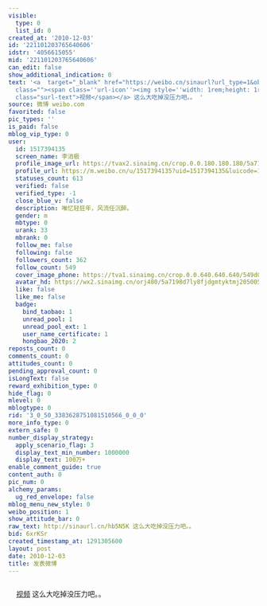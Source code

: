 ```yaml
---
visible:
  type: 0
  list_id: 0
created_at: '2010-12-03'
id: '221101203765640606'
idstr: '4056615055'
mid: '221101203765640606'
can_edit: false
show_additional_indication: 0
text: '<a  target="_blank" href="https://weibo.cn/sinaurl?url_type=1&object_type=&pos=1&luicode=10000011&lfid=2304131517394135_-_WEIBO_SECOND_PROFILE_WEIBO&u=http%3A%2F%2Fwww.tudou.com%2Fprograms%2Fview%2Fx5LFoSmJN34%3Furl_type%3D1%26object_type%3D%26pos%3D1"
  class=""><span class=''url-icon''><img style=''width: 1rem;height: 1rem'' src=''http://u1.sinaimg.cn/upload/2014/10/16/timeline_card_small_video_default.png''></span><span
  class="surl-text">视频</span></a> 这么大吃掉没压力吧。。 '
source: 微博 weibo.com
favorited: false
pic_types: ''
is_paid: false
mblog_vip_type: 0
user:
  id: 1517394135
  screen_name: 李消极
  profile_image_url: https://tvax2.sinaimg.cn/crop.0.0.180.180.180/5a7198d7ly8fjdgmtyktmj20500500so.jpg?KID=imgbed,tva&Expires=1606400358&ssig=O6DFEDXEy0
  profile_url: https://m.weibo.cn/u/1517394135?uid=1517394135&luicode=10000011&lfid=2304131517394135_-_WEIBO_SECOND_PROFILE_WEIBO
  statuses_count: 613
  verified: false
  verified_type: -1
  close_blue_v: false
  description: 唯忆轻狂年，风流任沉醉。
  gender: m
  mbtype: 0
  urank: 33
  mbrank: 0
  follow_me: false
  following: false
  followers_count: 362
  follow_count: 549
  cover_image_phone: https://tva1.sinaimg.cn/crop.0.0.640.640.640/549d0121tw1egm1kjly3jj20hs0hsq4f.jpg
  avatar_hd: https://wx2.sinaimg.cn/orj480/5a7198d7ly8fjdgmtyktmj20500500so.jpg
  like: false
  like_me: false
  badge:
    bind_taobao: 1
    unread_pool: 1
    unread_pool_ext: 1
    user_name_certificate: 1
    hongbao_2020: 2
reposts_count: 0
comments_count: 0
attitudes_count: 0
pending_approval_count: 0
isLongText: false
reward_exhibition_type: 0
hide_flag: 0
mlevel: 0
mblogtype: 0
rid: '3_0_50_3383628751081510566_0_0_0'
more_info_type: 0
extern_safe: 0
number_display_strategy:
  apply_scenario_flag: 3
  display_text_min_number: 1000000
  display_text: 100万+
enable_comment_guide: true
content_auth: 0
pic_num: 0
alchemy_params:
  ug_red_envelope: false
mblog_menu_new_style: 0
weibo_position: 1
show_attitude_bar: 0
raw_text: http://sinaurl.cn/hb5N5K 这么大吃掉没压力吧。。 ​​​
bid: 6xrKSr
created_timestamp_at: 1291305600
layout: post
date: 2010-12-03
title: 发表微博
---
```


![]()

<a  target="_blank" href="https://weibo.cn/sinaurl?url_type=1&object_type=&pos=1&luicode=10000011&lfid=2304131517394135_-_WEIBO_SECOND_PROFILE_WEIBO&u=http%3A%2F%2Fwww.tudou.com%2Fprograms%2Fview%2Fx5LFoSmJN34%3Furl_type%3D1%26object_type%3D%26pos%3D1" class=""><span class='url-icon'><img style='width: 1rem;height: 1rem' src='http://u1.sinaimg.cn/upload/2014/10/16/timeline_card_small_video_default.png'></span><span class="surl-text">视频</span></a> 这么大吃掉没压力吧。。 

